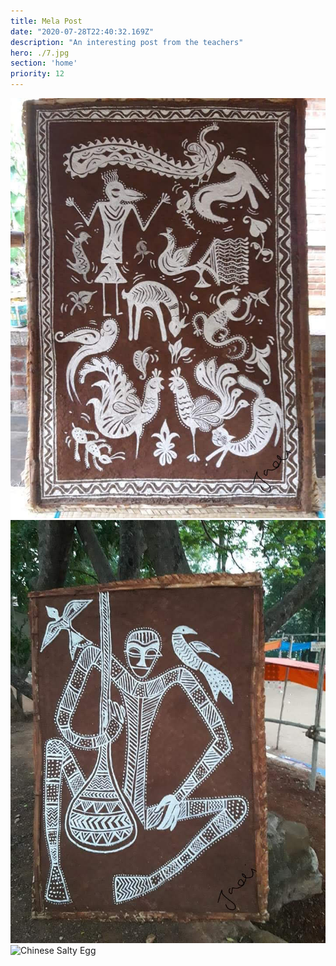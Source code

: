 ```yaml
---
title: Mela Post
date: "2020-07-28T22:40:32.169Z"
description: "An interesting post from the teachers"
hero: ./7.jpg
section: 'home'
priority: 12
---
```


![Chinese Salty Egg](./7.jpg)
![Chinese Salty Egg](./8.jpg)
![Chinese Salty Egg](./9.jpg)
